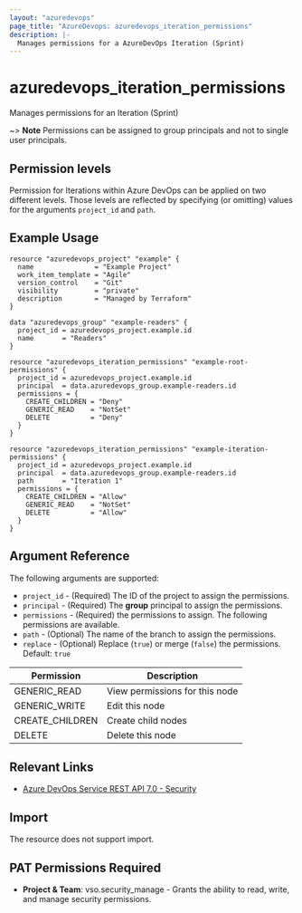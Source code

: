 ```yaml
---
layout: "azuredevops"
page_title: "AzureDevops: azuredevops_iteration_permissions"
description: |-
  Manages permissions for a AzureDevOps Iteration (Sprint)
---
```


# azuredevops_iteration_permissions

Manages permissions for an Iteration (Sprint)

~> **Note** Permissions can be assigned to group principals and not to single user principals.

## Permission levels

Permission for Iterations within Azure DevOps can be applied on two different levels.
Those levels are reflected by specifying (or omitting) values for the arguments `project_id` and `path`.

## Example Usage

```hcl
resource "azuredevops_project" "example" {
  name               = "Example Project"
  work_item_template = "Agile"
  version_control    = "Git"
  visibility         = "private"
  description        = "Managed by Terraform"
}

data "azuredevops_group" "example-readers" {
  project_id = azuredevops_project.example.id
  name       = "Readers"
}

resource "azuredevops_iteration_permissions" "example-root-permissions" {
  project_id = azuredevops_project.example.id
  principal  = data.azuredevops_group.example-readers.id
  permissions = {
    CREATE_CHILDREN = "Deny"
    GENERIC_READ    = "NotSet"
    DELETE          = "Deny"
  }
}

resource "azuredevops_iteration_permissions" "example-iteration-permissions" {
  project_id = azuredevops_project.example.id
  principal  = data.azuredevops_group.example-readers.id
  path       = "Iteration 1"
  permissions = {
    CREATE_CHILDREN = "Allow"
    GENERIC_READ    = "NotSet"
    DELETE          = "Allow"
  }
}
```

## Argument Reference

The following arguments are supported:

* `project_id` - (Required) The ID of the project to assign the permissions.
* `principal` - (Required) The **group** principal to assign the permissions.
* `permissions` - (Required) the permissions to assign. The following permissions are available.
* `path` - (Optional) The name of the branch to assign the permissions. 
* `replace` - (Optional) Replace (`true`) or merge (`false`) the permissions. Default: `true`

| Permission      | Description                    |
|-----------------|--------------------------------|
| GENERIC_READ    | View permissions for this node |
| GENERIC_WRITE   | Edit this node                 |
| CREATE_CHILDREN | Create child nodes             |
| DELETE          | Delete this node               |

## Relevant Links

* [Azure DevOps Service REST API 7.0 - Security](https://docs.microsoft.com/en-us/rest/api/azure/devops/security/?view=azure-devops-rest-7.0)

## Import

The resource does not support import.

## PAT Permissions Required

- **Project & Team**: vso.security_manage - Grants the ability to read, write, and manage security permissions.
